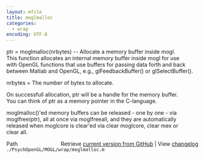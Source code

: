 ```yaml
---
layout: mfile
title: moglmalloc
categories:
  - wrap
encoding: UTF-8
---
```


ptr = moglmalloc(nrbytes) -- Allocate a memory buffer inside mogl.  
This function allocates an internal memory buffer inside mogl for use  
with OpenGL functions that use buffers for passing data forth and back  
between Matlab and OpenGL, e.g., glFeedbackBuffer() or glSelectBuffer().  

nrbytes = The number of bytes to allocate.  

On successfull allocation, ptr will be a handle for the memory buffer.  
You can think of ptr as a memory pointer in the C-language.  

moglmalloc()'ed memory buffers can be released - one by one - via  
moglfree(ptr), all at once via moglfreeall, and they are automatically  
released when moglcore is clear'ed via clear moglcore, clear mex or  
clear all.  



<div class="code_header" style="text-align:right;">
  <span style="float:left;">Path&nbsp;&nbsp;</span> <span class="counter">Retrieve <a href=
  "https://raw.github.com/Psychtoolbox-3/Psychtoolbox-3/beta/./PsychOpenGL/MOGL/wrap/moglmalloc.m">current version from GitHub</a> | View <a href=
  "https://github.com/Psychtoolbox-3/Psychtoolbox-3/commits/beta/./PsychOpenGL/MOGL/wrap/moglmalloc.m">changelog</a></span>
</div>
<div class="code">
  <code>./PsychOpenGL/MOGL/wrap/moglmalloc.m</code>
</div>
